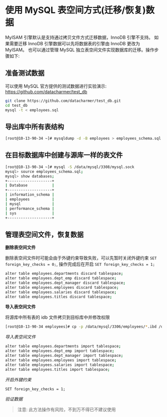 # 使用 MySQL 表空间方式(迁移/恢复)数据


MyISAM 引擎默认是支持通过拷贝文件方式迁移数据，InnoDB 引擎不支持。
如果需要迁移 InnoDB 引擎数据可以先将数据表的引擎由 InnoDB 更改为 MyISAM。
也可以通过管理 MySQL 独立表空间文件实现数据库的迁移。操作步骤如下:

## 准备测试数据 

可以使用 MySQL 官方提供的测试数据进行实验演示:  https://github.com/datacharmer/test_db

```bash 
git clone https://github.com/datacharmer/test_db.git
cd test_db
mysql -t < employees.sql
```

## 导出库中所有表结构

```bash
[root@10-13-90-34 ~]# mysqldump -d -B employees > employees_schema.sql
```

## 在目标数据库中创建与源库一样的表文件

```bash
[root@10-13-90-34 ~]# mysql -S /data/mysql/3308/mysql.sock
mysql> source employees_schema.sql;
mysql> show databases;
+--------------------+
| Database           |
+--------------------+
| information_schema |
| employees          |
| mysql              |
| performance_schema |
| sys                |
+--------------------+

```
## 管理表空间文件，恢复数据

**删除表空间文件**

删除表空间文件时可能会由于外键约束导致失败，可以先暂时关闭外键约束 `SET foreign_key_checks = 0;`, 操作完成后在开启 `SET foreign_key_checks = 1;`

```bash
alter table employees.departments discard tablespace;
alter table employees.dept_emp discard tablespace;
alter table employees.dept_manager discard tablespace;
alter table employees.employees discard tablespace;
alter table employees.salaries discard tablespace;
alter table employees.titles discard tablespace;
```

**导入表空间文件**

将源库中所有表的 idb 文件拷贝到目标库中并修改权限

```bash
[root@10-13-90-34 employees]# cp -p /data/mysql/3306/employees/*.ibd /data/mysql/3308/employees
```

*导入表空间文件*

```bash
alter table employees.departments import tablespace;
alter table employees.dept_emp import tablespace;
alter table employees.dept_manager import tablespace;
alter table employees.employees import tablespace;
alter table employees.salaries import tablespace;
alter table employees.titles import tablespace;
```

*开启外键约束*

```
SET foreign_key_checks = 1;
```

*验证数据*

> 注意: 此方法操作有风险，不到万不得已不建议使用
